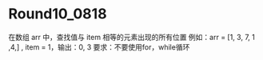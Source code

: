 # Round10_0818
在数组 arr 中，查找值与 item 相等的元素出现的所有位置 例如：arr = [1, 3, 7, 1 ,4,] , item = 1，输出：0, 3 要求：不要使用for，while循环
